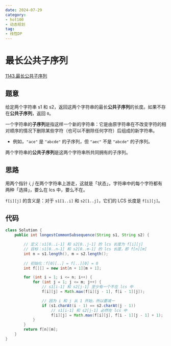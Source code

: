 ```yaml
---
date: 2024-07-29
category: 
- hot100
- 动态规划
tag: 
- 线性DP
---
```


# 最长公共子序列

<!-- more -->

[1143.最长公共子序列](https://leetcode.cn/problems/longest-common-subsequence/description/?envType=study-plan-v2&envId=top-100-liked)

## 题意

给定两个字符串 s1 和 s2，返回这两个字符串的最长**公共子序列**的长度。如果不存在**公共子序列**，返回 `0`。

一个字符串的**子序列**是指这样一个新的字符串：它是由原字符串在不改变字符的相对顺序的情况下删除某些字符（也可以不删除任何字符）后组成的新字符串。

- 例如，`"ace"` 是 `"abcde"` 的子序列，但 `"aec"` 不是 `"abcde"` 的子序列。

两个字符串的**公共子序列**是这两个字符串所共同拥有的子序列。

## 思路

用两个指针 $i$, $j$ 在两个字符串上游走，这就是「状态」，字符串中的每个字符都有两种「选择」，要么在 lcs 中，要么不在。

`f[i][j]` 的含义是：对于 `s1[1..i]` 和 `s2[1..j]`，它们的 LCS 长度是 `f[i][j]`。

## 代码

```java
class Solution {
    public int longestCommonSubsequence(String s1, String s2) {

        // 定义：s1[0..i-1] 和 s2[0..j-1] 的 lcs 长度为 f[i][j]
        // 目标：s1[0..n-1] 和 s2[0..m-1] 的 lcs 长度，即 f[n][m]
        int n = s1.length(), m = s2.length();
        
        // 初始化：f[0][..] = f[..][0] = 0
        int f[][] = new int[n + 1][m + 1];

        for (int i = 1; i <= n; i++) {
            for (int j = 1; j <= m; j++) {
                // s1[i-1] 和 s2[j-1] 至少有一个不在 lcs 中
                f[i][j] = Math.max(f[i][j - 1], f[i - 1][j]);

                // 因为 i 和 j 从 1 开始，所以要减一
                if (s1.charAt(i - 1) == s2.charAt(j - 1))
                    // s1[i-1] 和 s2[j-1] 必然在 lcs 中
                    f[i][j] = Math.max(f[i][j], f[i - 1][j - 1] + 1);
            }
        }
        return f[n][m];
    }
}
```